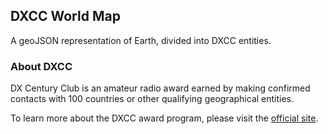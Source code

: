 ## DXCC World Map

A geoJSON representation of Earth, divided into DXCC entities.

### About DXCC

DX Century Club is an amateur radio award earned by making confirmed contacts with 100 countries or other qualifying geographical entities.

To learn more about the DXCC award program, please visit the [official site](https://www.arrl.org/dxcc).
